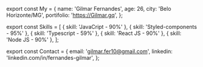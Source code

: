 export const My = {
  name: 'Gilmar Fernandes',
  age: 26,
  city: 'Belo Horizonte/MG',
  portifolio: 'https://Gilmar.gq',
};

export const Skills = [
  { skill: 'JavaCript - 90%' },
  { skill: 'Styled-components - 95%' },
  { skill: 'Typescript - 59%' },
  { skill: 'React JS - 90%' },
  { skill: 'Node JS - 90%' },
];

export const Contact = {
  email: 'gilmar.fer10@gmail.com',
  linkedin: 'linkedin.com/in/fernandes-gilmar',
};
